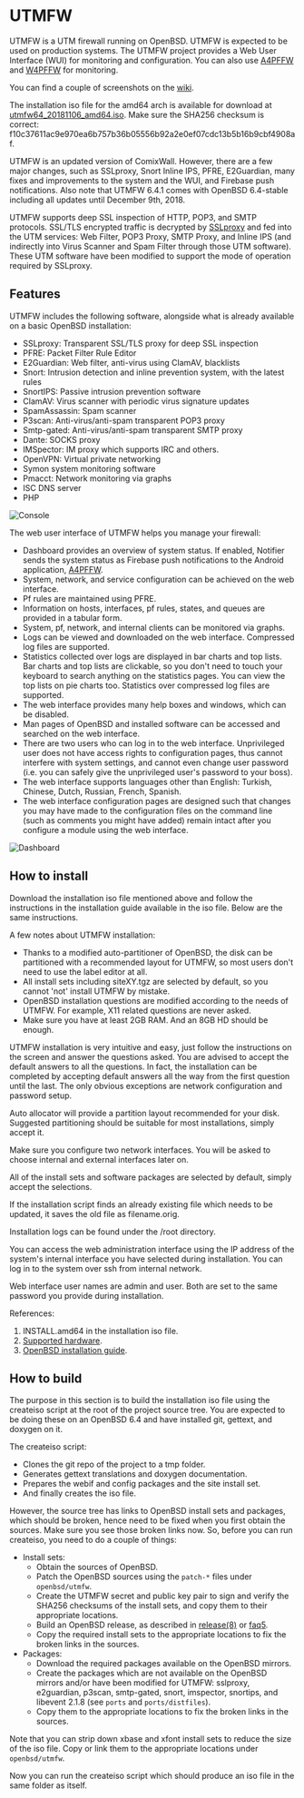 # UTMFW

UTMFW is a UTM firewall running on OpenBSD. UTMFW is expected to be used on production systems. The UTMFW project provides a Web User Interface (WUI) for monitoring and configuration. You can also use [A4PFFW](https://github.com/sonertari/A4PFFW) and [W4PFFW](https://github.com/sonertari/W4PFFW) for monitoring.

You can find a couple of screenshots on the [wiki](https://github.com/sonertari/UTMFW/wiki).

The installation iso file for the amd64 arch is available for download at [utmfw64\_20181106\_amd64.iso](https://drive.google.com/file/d/1tMO1WimjF2ZyLmTExEzGTGjn8cBvkAOB/view?usp=sharing). Make sure the SHA256 checksum is correct: f10c37611ac9e970ea6b757b36b05556b92a2e0ef07cdc13b5b16b9cbf4908af.

UTMFW is an updated version of ComixWall. However, there are a few major changes, such as SSLproxy, Snort Inline IPS, PFRE, E2Guardian, many fixes and improvements to the system and the WUI, and Firebase push notifications. Also note that UTMFW 6.4.1 comes with OpenBSD 6.4-stable including all updates until December 9th, 2018.

UTMFW supports deep SSL inspection of HTTP, POP3, and SMTP protocols. SSL/TLS encrypted traffic is decrypted by [SSLproxy](https://github.com/sonertari/SSLproxy) and fed into the UTM services: Web Filter, POP3 Proxy, SMTP Proxy, and Inline IPS (and indirectly into Virus Scanner and Spam Filter through those UTM software). These UTM software have been modified to support the mode of operation required by SSLproxy.

## Features

UTMFW includes the following software, alongside what is already available on a basic OpenBSD installation:

- SSLproxy: Transparent SSL/TLS proxy for deep SSL inspection
- PFRE: Packet Filter Rule Editor
- E2Guardian: Web filter, anti-virus using ClamAV, blacklists
- Snort: Intrusion detection and inline prevention system, with the latest rules
- SnortIPS: Passive intrusion prevention software
- ClamAV: Virus scanner with periodic virus signature updates
- SpamAssassin: Spam scanner
- P3scan: Anti-virus/anti-spam transparent POP3 proxy
- Smtp-gated: Anti-virus/anti-spam transparent SMTP proxy
- Dante: SOCKS proxy
- IMSpector: IM proxy which supports IRC and others.
- OpenVPN: Virtual private networking
- Symon system monitoring software
- Pmacct: Network monitoring via graphs
- ISC DNS server
- PHP

![Console](https://github.com/sonertari/UTMFW/blob/master/screenshots/Console.png)

The web user interface of UTMFW helps you manage your firewall:

- Dashboard provides an overview of system status. If enabled, Notifier sends the system status as Firebase push notifications to the Android application, [A4PFFW](https://github.com/sonertari/A4PFFW).
- System, network, and service configuration can be achieved on the web interface.
- Pf rules are maintained using PFRE.
- Information on hosts, interfaces, pf rules, states, and queues are provided in a tabular form.
- System, pf, network, and internal clients can be monitored via graphs.
- Logs can be viewed and downloaded on the web interface. Compressed log files are supported.
- Statistics collected over logs are displayed in bar charts and top lists. Bar charts and top lists are clickable, so you don't need to touch your keyboard to search anything on the statistics pages. You can view the top lists on pie charts too. Statistics over compressed log files are supported.
- The web interface provides many help boxes and windows, which can be disabled.
- Man pages of OpenBSD and installed software can be accessed and searched on the web interface.
- There are two users who can log in to the web interface. Unprivileged user does not have access rights to configuration pages, thus cannot interfere with system settings, and cannot even change user password (i.e. you can safely give the unprivileged user's password to your boss).
- The web interface supports languages other than English: Turkish, Chinese, Dutch, Russian, French, Spanish.
- The web interface configuration pages are designed such that changes you may have made to the configuration files on the command line (such as comments you might have added) remain intact after you configure a module using the web interface.

![Dashboard](https://github.com/sonertari/UTMFW/blob/master/screenshots/Dashboard.png)

## How to install

Download the installation iso file mentioned above and follow the instructions in the installation guide available in the iso file. Below are the same instructions.

A few notes about UTMFW installation:

- Thanks to a modified auto-partitioner of OpenBSD, the disk can be partitioned with a recommended layout for UTMFW, so most users don't need to use the label editor at all.
- All install sets including siteXY.tgz are selected by default, so you cannot 'not' install UTMFW by mistake.
- OpenBSD installation questions are modified according to the needs of UTMFW. For example, X11 related questions are never asked.
- Make sure you have at least 2GB RAM. And an 8GB HD should be enough.

UTMFW installation is very intuitive and easy, just follow the instructions on the screen and answer the questions asked. You are advised to accept the default answers to all the questions. In fact, the installation can be completed by accepting default answers all the way from the first question until the last. The only obvious exceptions are network configuration and password setup.

Auto allocator will provide a partition layout recommended for your disk. Suggested partitioning should be suitable for most installations, simply accept it.

Make sure you configure two network interfaces. You will be asked to choose internal and external interfaces later on.

All of the install sets and software packages are selected by default, simply accept the selections.

If the installation script finds an already existing file which needs to be updated, it saves the old file as filename.orig.

Installation logs can be found under the /root directory.

You can access the web administration interface using the IP address of the system's internal interface you have selected during installation. You can log in to the system over ssh from internal network.

Web interface user names are admin and user. Both are set to the same password you provide during installation.

References:

1. INSTALL.amd64 in the installation iso file.
2. [Supported hardware](https://www.openbsd.org/amd64.html).
3. [OpenBSD installation guide](https://www.openbsd.org/faq/faq4.html).

## How to build

The purpose in this section is to build the installation iso file using the createiso script at the root of the project source tree. You are expected to be doing these on an OpenBSD 6.4 and have installed git, gettext, and doxygen on it.

The createiso script:

- Clones the git repo of the project to a tmp folder.
- Generates gettext translations and doxygen documentation.
- Prepares the webif and config packages and the site install set.
- And finally creates the iso file.

However, the source tree has links to OpenBSD install sets and packages, which should be broken, hence need to be fixed when you first obtain the sources. Make sure you see those broken links now. So, before you can run createiso, you need to do a couple of things:

- Install sets:
	+ Obtain the sources of OpenBSD.
	+ Patch the OpenBSD sources using the `patch-*` files under `openbsd/utmfw`.
	+ Create the UTMFW secret and public key pair to sign and verify the SHA256 checksums of the install sets, and copy them to their appropriate locations.
	+ Build an OpenBSD release, as described in [release(8)](https://man.openbsd.org/release) or [faq5](https://www.openbsd.org/faq/faq5.html).
	+ Copy the required install sets to the appropriate locations to fix the broken links in the sources.
- Packages:
	+ Download the required packages available on the OpenBSD mirrors.
	+ Create the packages which are not available on the OpenBSD mirrors and/or have been modified for UTMFW: sslproxy, e2guardian, p3scan, smtp-gated, snort, imspector, snortips, and libevent 2.1.8 (see `ports` and `ports/distfiles`).
	+ Copy them to the appropriate locations to fix the broken links in the sources.

Note that you can strip down xbase and xfont install sets to reduce the size of the iso file. Copy or link them to the appropriate locations under `openbsd/utmfw`.

Now you can run the createiso script which should produce an iso file in the same folder as itself.
